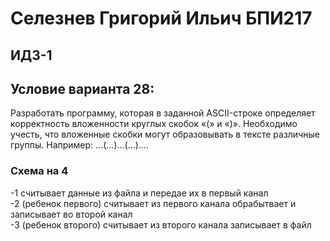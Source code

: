# Селезнев Григорий Ильич БПИ217
## ИДЗ-1 
## Условие варианта 28:
Разработать программу, которая в заданной ASCII-строке определяет корректность вложенности круглых скобок «(» и «)».
Необходимо учесть, что вложенные скобки могут образовывать в
тексте различные группы. Например: ...(...)...(...)....

### Схема на 4
-1 считывает данные из файла и передае их в первый канал   
      -2 (ребенок первого) считывает из первого канала обрабытвает и записывает во второй канал   
            -3 (ребенок второго) считывает из второго канала записывает в файл  


